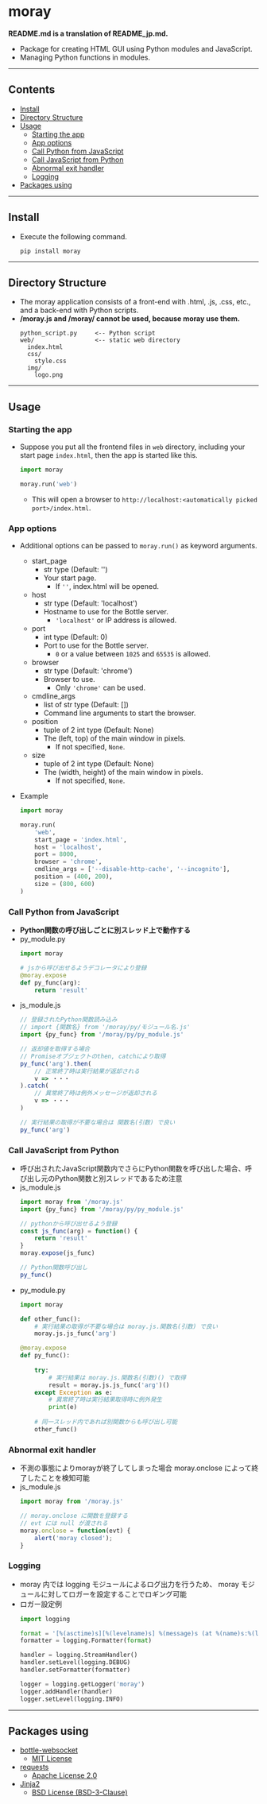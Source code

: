 # moray
**<span>README</span>.md is a translation of README_jp.md.**

- Package for creating HTML GUI using Python modules and JavaScript.
- Managing Python functions in modules.

***
## Contents
- [Install](#install)
- [Directory Structure](#directory-structure)
- [Usage](#usage)
  - [Starting the app](#starting-the-app)
  - [App options](#app-options)
  - [Call Python from JavaScript](#call-python-from-javascript)
  - [Call JavaScript from Python](#call-javascript-from-python)
  - [Abnormal exit handler](#abnormal-exit-handler)
  - [Logging](#logging)
- [Packages using](#packages-using)

***
## Install
- Execute the following command.
  ```
  pip install moray
  ```

***
## Directory Structure
- The moray application consists of a front-end with .html, .js, .css, etc., and a back-end with Python scripts.
- **/moray.js and /moray/ cannot be used, because moray use them.**
  ```
  python_script.py     <-- Python script
  web/                 <-- static web directory
    index.html
    css/
      style.css
    img/
      logo.png
  ```

***
## Usage
### Starting the app
- Suppose you put all the frontend files in `web` directory, including your start page `index.html`, then the app is started like this.
  ``` python
  import moray
  
  moray.run('web')
  ```
    - This will open a browser to `http://localhost:<automatically picked port>/index.html`.

### App options
- Additional options can be passed to `moray.run()` as keyword arguments.
  - start_page
    - str type (Default: '')
    - Your start page.
      - If `''`, index.html will be opened.
  - host
    - str type (Default: 'localhost')
    - Hostname to use for the Bottle server.
      - `'localhost'` or IP address is allowed.
  - port
    - int type (Default: 0)
    - Port to use for the Bottle server.
      - `0` or a value between `1025` and `65535` is allowed.
  - browser
    - str type (Default: 'chrome')
    - Browser to use.
      - Only `'chrome'` can be used.
  - cmdline_args
    - list of str type (Default: [])
    - Command line arguments to start the browser.
  - position
    - tuple of 2 int type (Default: None)
    - The (left, top) of the main window in pixels.
      - If not specified, `None`.
  - size
    - tuple of 2 int type (Default: None)
    - The (width, height) of the main window in pixels.
      - If not specified, `None`.

- Example
  ``` python
  import moray
  
  moray.run(
      'web',
      start_page = 'index.html',
      host = 'localhost',
      port = 8000,
      browser = 'chrome',
      cmdline_args = ['--disable-http-cache', '--incognito'],
      position = (400, 200),
      size = (800, 600)
  )
  ```

### Call Python from JavaScript
- **Python関数の呼び出しごとに別スレッド上で動作する**
- py_module.py
  ``` python
  import moray
  
  # jsから呼び出せるようデコレータにより登録
  @moray.expose
  def py_func(arg):
      return 'result'
  ```
- js_module.js
  ``` javascript
  // 登録されたPython関数読み込み
  // import {関数名} from '/moray/py/モジュール名.js'
  import {py_func} from '/moray/py/py_module.js'
  
  // 返却値を取得する場合
  // Promiseオブジェクトのthen, catchにより取得
  py_func('arg').then(
      // 正常終了時は実行結果が返却される
      v => ・・・
  ).catch(
      // 異常終了時は例外メッセージが返却される
      v => ・・・
  )

  // 実行結果の取得が不要な場合は 関数名(引数) で良い
  py_func('arg')
  ```

### Call JavaScript from Python
- 呼び出されたJavaScript関数内でさらにPython関数を呼び出した場合、呼び出し元のPython関数と別スレッドであるため注意
- js_module.js
  ``` javascript
  import moray from '/moray.js'
  import {py_func} from '/moray/py/py_module.js'
  
  // pythonから呼び出せるよう登録
  const js_func(arg) = function() {
      return 'result'
  }
  moray.expose(js_func)
  
  // Python関数呼び出し
  py_func()
  ```
- py_module.py
  ``` python
  import moray
  
  def other_func():
      # 実行結果の取得が不要な場合は moray.js.関数名(引数) で良い
      moray.js.js_func('arg')
  
  @moray.expose
  def py_func():
      
      try:
          # 実行結果は moray.js.関数名(引数)() で取得
          result = moray.js.js_func('arg')()
      except Exception as e:
          # 異常終了時は実行結果取得時に例外発生
          print(e)
      
      # 同一スレッド内であれば別関数からも呼び出し可能
      other_func()
  ```

### Abnormal exit handler
- 不測の事態によりmorayが終了してしまった場合 moray.onclose によって終了したことを検知可能
- js_module.js
  ``` javascript
  import moray from '/moray.js'
  
  // moray.onclose に関数を登録する
  // evt には null が渡される
  moray.onclose = function(evt) {
      alert('moray closed');
  }
  ```

### Logging
- moray 内では logging モジュールによるログ出力を行うため、 moray モジュールに対してロガーを設定することでロギング可能
- ロガー設定例
  ``` python
  import logging
  
  format = '[%(asctime)s][%(levelname)s] %(message)s (at %(name)s:%(lineno)s)'
  formatter = logging.Formatter(format)
  
  handler = logging.StreamHandler()
  handler.setLevel(logging.DEBUG)
  handler.setFormatter(formatter)
  
  logger = logging.getLogger('moray')
  logger.addHandler(handler)
  logger.setLevel(logging.INFO)
  ```

***
## Packages using
- [bottle-websocket](https://pypi.org/project/bottle-websocket/)
  - [MIT License](https://github.com/zeekay/bottle-websocket/blob/master/LICENSE)
- [requests](https://pypi.org/project/requests/)
  - [Apache License 2.0](https://github.com/psf/requests/blob/main/LICENSE)
- [Jinja2](https://pypi.org/project/Jinja2/)
  - [BSD License (BSD-3-Clause)](https://github.com/pallets/jinja/blob/main/LICENSE.rst)
